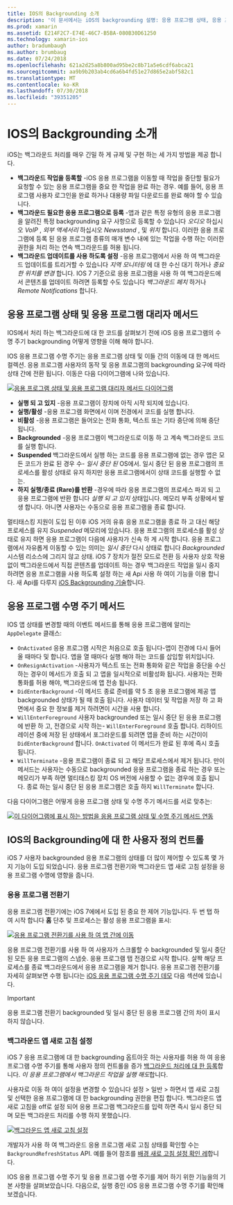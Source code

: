 ```yaml
---
title: IOS의 Backgrounding 소개
description: '이 문서에서는 iOS의 backgrounding 설명: 응용 프로그램 상태, 응용 프로그램 수명 주기 메서드 및 백그라운드 앱 새로 고침 합니다.'
ms.prod: xamarin
ms.assetid: E214F2C7-E74E-46C7-B5BA-080B30D61250
ms.technology: xamarin-ios
author: bradumbaugh
ms.author: brumbaug
ms.date: 07/24/2018
ms.openlocfilehash: 621a2d25a8b800ad95be2c8b71a5e6cdf6abca21
ms.sourcegitcommit: aa9b9b203ab4cd6a6b4fd51e27d865e2abf582c1
ms.translationtype: MT
ms.contentlocale: ko-KR
ms.lasthandoff: 07/30/2018
ms.locfileid: "39351205"
---
```

# <a name="introduction-to-backgrounding-in-ios"></a>IOS의 Backgrounding 소개

iOS는 백그라운드 처리를 매우 긴밀 하 게 규제 및 구현 하는 세 가지 방법을 제공 합니다.

-  **백그라운드 작업을 등록할** -iOS 응용 프로그램을 이동할 때 작업을 중단할 필요가 요청할 수 있는 응용 프로그램을 중요 한 작업을 완료 하는 경우. 예를 들어, 응용 프로그램 사용자 로그인을 완료 하거나 대용량 파일 다운로드를 완료 해야 할 수 있습니다.
-  **백그라운드 필요한 응용 프로그램으로 등록** -앱과 같은 특정 유형의 응용 프로그램을 알려진 특정 backgrounding 요구 사항으로 등록할 수 있습니다 *오디오* 하십시오 *VoIP* ,  *외부 액세서리* 하십시오 *Newsstand* , 및 *위치* 합니다. 이러한 응용 프로그램에 등록 된 응용 프로그램 종류의 매개 변수 내에 있는 작업을 수행 하는 이러한 권한을 처리 하는 연속 백그라운드를 허용 됩니다.
-  **백그라운드 업데이트를 사용 하도록 설정** -응용 프로그램에서 사용 하 여 백그라운드 업데이트를 트리거할 수 있습니다 *지역 모니터링* 에 대 한 수신 대기 하거나 *중요 한 위치를 변경* 합니다. IOS 7 기준으로 응용 프로그램을 사용 하 여 백그라운드에서 콘텐츠를 업데이트 하려면 등록할 수도 있습니다 *백그라운드 페치* 하거나 *Remote Notifications* 합니다.


## <a name="application-states-and-application-delegate-methods"></a>응용 프로그램 상태 및 응용 프로그램 대리자 메서드

IOS에서 처리 하는 백그라운드에 대 한 코드를 살펴보기 전에 iOS 응용 프로그램의 수명 주기 backgrounding 어떻게 영향을 이해 해야 합니다.

IOS 응용 프로그램 수명 주기는 응용 프로그램 상태 및 이들 간의 이동에 대 한 메서드 컬렉션. 응용 프로그램 사용자의 동작 및 응용 프로그램의 backgrounding 요구에 따라 상태 간에 전환 됩니다. 이동은 다음 다이어그램에 나와 있습니다.

 [![](introduction-to-backgrounding-in-ios-images/applicationlifecycle-.png "응용 프로그램 상태 및 응용 프로그램 대리자 메서드 다이어그램")](introduction-to-backgrounding-in-ios-images/applicationlifecycle-.png#lightbox)

-  **실행 되 고 있지** -응용 프로그램이 장치에 아직 시작 되지에 있습니다.
-  **실행/활성** -응용 프로그램 화면에서 이며 전경에서 코드를 실행 합니다.
-  **비활성** -응용 프로그램은 들어오는 전화 통화, 텍스트 또는 기타 중단에 의해 중단 됩니다.
-  **Backgrounded** -응용 프로그램이 백그라운드로 이동 하 고 계속 백그라운드 코드를 실행 합니다.
-  **Suspended** 백그라운드에서 실행 하는 코드를 응용 프로그램에 없는 경우 앱은 모든 코드가 완료 된 경우 수- *일시 중단 된* OS에서. 일시 중단 된 응용 프로그램의 프로세스를 활성 상태로 유지 하지만 응용 프로그램에서이 상태 코드를 실행할 수 없는.
-  **하지 실행/종료 (Rare)를 반환** -경우에 따라 응용 프로그램의 프로세스 파괴 되 고 응용 프로그램에 반환 합니다 *실행 되 고 있지* 상태입니다. 메모리 부족 상황에서 발생 합니다. 아니면 사용자는 수동으로 응용 프로그램을 종료 합니다.


멀티태스킹 지원이 도입 된 이후 iOS 거의 유휴 응용 프로그램을 종료 하 고 대신 해당 프로세스를 유지 *Suspended* 메모리에 있습니다. 응용 프로그램의 프로세스를 활성 상태로 유지 하면 응용 프로그램이 다음에 사용자가 신속 하 게 시작 합니다. 응용 프로그램에서 자유롭게 이동할 수 있는 의미는 *일시 중단* 다시 상태로 합니다 *Backgrounded* 시스템 리소스에 그리지 않고 상태. iOS 7 장치가 절전 모드로 전환 등 사용자 상호 작용 없이 백그라운드에서 직접 콘텐츠를 업데이트 하는 경우 백그라운드 작업을 일시 중지 하려면 응용 프로그램을 사용 하도록 설정 하는 새 Api 사용 하 여이 기능을 이용 합니다. 새 Api를 다루지 [iOS Backgrounding 기술](~/ios/app-fundamentals/backgrounding/ios-backgrounding-techniques/index.md)합니다.

## <a name="application-lifecycle-methods"></a>응용 프로그램 수명 주기 메서드

IOS 앱 상태를 변경할 때의 이벤트 메서드를 통해 응용 프로그램에 알리는 `AppDelegate` 클래스:

-  `OnActivated` 응용 프로그램 시작은 처음으로 호출 됩니다-앱이 전경에 다시 들어올 때마다 및 합니다. 앱을 열 때마다 실행 해야 하는 코드를 삽입할 위치입니다.
-  `OnResignActivation` -사용자가 텍스트 또는 전화 통화와 같은 작업을 중단을 수신 하는 경우이 메서드가 호출 되 고 앱을 일시적으로 비활성화 됩니다. 사용자는 전화 통화를 허용 해야, 백그라운드에 앱 전송 됩니다.
-  `DidEnterBackground` -이 메서드 종료 준비를 약 5 초 응용 프로그램에 제공 앱 backgrounded 상태가 될 때 호출 됩니다. 사용자 데이터 및 작업을 저장 하 고 화면에서 중요 한 정보를 제거 하려면이 시간을 사용 합니다.
-  `WillEnterForeground` 사용자 backgrounded 또는 일시 중단 된 응용 프로그램에 반환 하 고, 전경으로 시작 하는- `WillEnterForeground` 호출 합니다. 리하이드레이션 중에 저장 된 상태에서 포그라운드를 되려면 앱을 준비 하는 시간이이 `DidEnterBackground` 합니다.  `OnActivated` 이 메서드가 완료 된 후에 즉시 호출 됩니다.
-  `WillTerminate` -응용 프로그램이 종료 되 고 해당 프로세스에서 제거 됩니다. 만이 메서드는 사용자는 수동으로 backgrounded 응용 프로그램을 종료 하는 경우 또는 메모리가 부족 하면 멀티태스킹 장치 OS 버전에 사용할 수 없는 경우에 호출 됩니다. 종료 하는 일시 중단 된 응용 프로그램은 호출 하지 `WillTerminate` 합니다.


다음 다이어그램은 어떻게 응용 프로그램 상태 및 수명 주기 메서드를 서로 맞추는:

 [![](introduction-to-backgrounding-in-ios-images/image2.png "이 다이어그램에 표시 하는 방법을 응용 프로그램 상태 및 수명 주기 메서드 연동")](introduction-to-backgrounding-in-ios-images/image2.png#lightbox)

## <a name="user-controls-for-backgrounding-in-ios"></a>IOS의 Backgrounding에 대 한 사용자 정의 컨트롤

iOS 7 사용자 backgrounded 응용 프로그램의 상태를 더 많이 제어할 수 있도록 몇 가지 기능이 도입 되었습니다. 응용 프로그램 전환기와 백그라운드 앱 새로 고침 설정을 응용 프로그램 수명에 영향을 줍니다.

### <a name="app-switcher"></a>응용 프로그램 전환기

응용 프로그램 전환기에는 iOS 7에에서 도입 된 중요 한 제어 기능입니다. 두 번 탭 하 여 시작 합니다 **홈** 단추 및 프로세스는 활성 응용 프로그램을 표시:

 [![](introduction-to-backgrounding-in-ios-images/app-switcher-.png "응용 프로그램 전환기를 사용 하 여 앱 간에 이동")](introduction-to-backgrounding-in-ios-images/app-switcher-.png#lightbox)

응용 프로그램 전환기를 사용 하 여 사용자가 스크롤할 수 backgrounded 및 일시 중단 된 모든 응용 프로그램의 스냅숏. 응용 프로그램 탭 전경으로 시작 합니다. 살짝 해당 프로세스를 종료 백그라운드에서 응용 프로그램을 제거 합니다. 응용 프로그램 전환기를 자세히 살펴보면 수행 됩니다는 [iOS 응용 프로그램 수명 주기 데모](~/ios/app-fundamentals/backgrounding/application-lifecycle-demo.md) 다음 섹션에 있습니다.

> [!IMPORTANT]
> 응용 프로그램 전환기 backgrounded 및 일시 중단 된 응용 프로그램 간의 차이 표시 하지 않습니다.



### <a name="background-app-refresh-settings"></a>백그라운드 앱 새로 고침 설정

iOS 7 응용 프로그램에 대 한 backgrounding 옵트아웃 하는 사용자를 허용 하 여 응용 프로그램 수명 주기를 통해 사용자 정의 컨트롤을 증가 [백그라운드 처리에 대 한 등록](~/ios/app-fundamentals/backgrounding/ios-backgrounding-techniques/registering-applications-to-run-in-background.md)합니다. *이 응용 프로그램에서 백그라운드 작업을 실행 해도*합니다.

사용자로 이동 하 여이 설정을 변경할 수 있습니다 <span class="uiitem">설정 > 일반 > 하면서 앱 새로 고침</span> 및 선택한 응용 프로그램에 대 한 backgrounding 권한을 편집 합니다. 백그라운드 앱 새로 고침을 off로 설정 되어 응용 프로그램 백그라운드를 입력 하면 즉시 일시 중단 되며 모든 백그라운드 처리를 수행 하지 못했습니다.

 [![](introduction-to-backgrounding-in-ios-images/settings-.png "백그라운드 앱 새로 고침 설정")](introduction-to-backgrounding-in-ios-images/settings-.png#lightbox)

개발자가 사용 하 여 백그라운드 응용 프로그램 새로 고침 상태를 확인할 수는 `BackgroundRefreshStatus` API. 예를 들어 참조를 [배경 새로 고침 설정 확인 레](https://github.com/xamarin/recipes/tree/master/Recipes/ios/multitasking/check_background_refresh_setting)합니다.

IOS 응용 프로그램 수명 주기 및 응용 프로그램 수명 주기를 제어 하기 위한 기능을의 기본 사항을 살펴보았습니다. 다음으로, 실행 중인 iOS 응용 프로그램 수명 주기를 확인해 보겠습니다.

